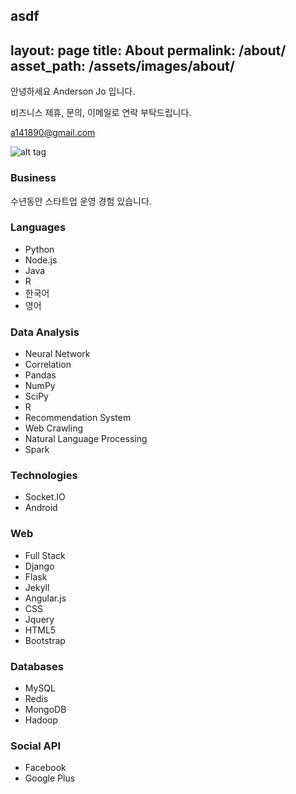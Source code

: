 asdf
---
layout: page
title: About
permalink: /about/
asset_path: /assets/images/about/
---

안녕하세요 Anderson Jo 입니다.

비즈니스 제휴, 문의, 이메일로 연락 부탁드립니다.

a141890@gmail.com

![alt tag]({{page.asset_path}}neural.jpg)



### Business

수년동안 스타트업 운영 경험 있습니다.

### Languages

- Python
- Node.js
- Java
- R 
- 한국어 
- 영어

### Data Analysis

- Neural Network 
- Correlation
- Pandas
- NumPy
- SciPy
- R
- Recommendation System
- Web Crawling
- Natural Language Processing
- Spark


### Technologies

- Socket.IO 
- Android

### Web 

- Full Stack
- Django
- Flask
- Jekyll
- Angular.js
- CSS
- Jquery
- HTML5
- Bootstrap

### Databases

- MySQL 
- Redis 
- MongoDB
- Hadoop

### Social API
 
- Facebook
- Google Plus
 
 
